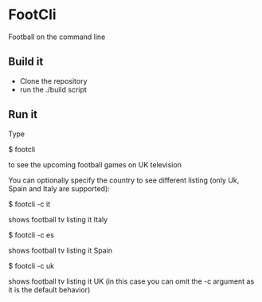 # FootCli

Football on the command line

## Build it

- Clone the repository
- run the ./build script


## Run it

Type 

$ footcli

to see the upcoming football games on UK television

You can optionally specify the country to see different listing (only Uk, Spain and Italy are supported):

$ footcli -c it

shows football tv listing it Italy

$ footcli -c es

shows football tv listing it Spain

$ footcli -c uk

shows football tv listing it UK (in this case you can omit the -c argument as it is the default behavior)

